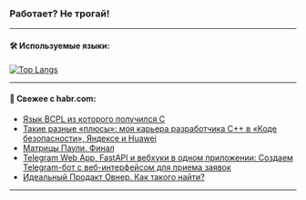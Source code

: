 ### Работает? Не трогай!

---
<!--
#### 🛠️ Technical stack:

![Java](https://img.shields.io/badge/Java-informational?logo=Oracle&style=flat&logoColor=white&color=FF4500)
![Kotlin](https://img.shields.io/badge/Kotlin-informational?logo=Kotlin&style=flat&logoColor=white&color=774D97)
![TS](https://img.shields.io/badge/TypeScript-informational?logo=typeScript&style=flat&logoColor=black&color=017acc)
![Python](https://img.shields.io/badge/Python-informational?logo=Python&style=flat&logoColor=black&color=ffdd54) <br>
![Spring](https://img.shields.io/badge/Spring-informational?logo=Spring&style=flat&logoColor=white&color=6DB33F) 
![SpringBoot](https://img.shields.io/badge/SpringBoot-informational?logo=SpringBoot&style=flat&logoColor=white&color=6DB33F)
![Nest](https://img.shields.io/badge/NestJS-informational?logo=NestJS&style=flat&logoColor=white&color=E0234E) 
![NodeJS](https://img.shields.io/badge/NodeJS-informational?logo=node.js&style=flat&logoColor=white&color=70A760)<br>
![PostgreSQL](https://img.shields.io/badge/PostgreSQL-informational?logo=PostgreSQL&style=flat&logoColor=white&color=DAA520)
![MongoDB](https://img.shields.io/badge/MongoDB-informational?logo=MongoDB&style=flat&logoColor=white&color=870000)
![Apache](https://img.shields.io/badge/Apache-informational?logo=apache&style=flat&logoColor=white&color=f74e28)

___ 
-->

#### 🛠️ Используемые языки:

[![Top Langs](https://github-readme-stats-u2qms2cxw-advtsettinggmailcoms-projects.vercel.app/api/top-langs/?username=zloylis&langs_count=10&hide_title=true&title_color=e6edf3&size_weight=0.5&count_weight=0.5&layout=compact&hide_progress=true&hide_border=true&theme=dracula)](https://github.com/zloylis)

<!---


####  :octocat:&nbsp;&nbsp; Статистика:

![GitHub stats](https://github-readme-stats-u2qms2cxw-advtsettinggmailcoms-projects.vercel.app/api?username=zloylis&show_icons=true&hide_border=true&theme=dracula&title_color=e6edf3&include_all_commits=true&count_private=true&hide_rank=false&hide_title=true&rank_icon=github)
-->
---

#### 💬 Свежее с habr.com:

<!-- BLOG-POST-LIST:START -->
- [Язык BCPL из которого получился C](https://habr.com/ru/articles/848870/?utm_source=habrahabr&utm_medium=rss&utm_campaign=848870)
- [Такие разные «плюсы»: моя карьера разработчика C++ в «Коде безопасности», Яндексе и Huawei](https://habr.com/ru/companies/yandex_praktikum/articles/846186/?utm_source=habrahabr&utm_medium=rss&utm_campaign=846186)
- [Матрицы Паули. Финал](https://habr.com/ru/articles/848470/?utm_source=habrahabr&utm_medium=rss&utm_campaign=848470)
- [Telegram Web App, FastAPI и вебхуки в одном приложении: Создаем Telegram-бот с веб-интерфейсом для приема заявок](https://habr.com/ru/companies/amvera/articles/848644/?utm_source=habrahabr&utm_medium=rss&utm_campaign=848644)
- [Идеальный Продакт Овнер. Как такого найти?](https://habr.com/ru/articles/848904/?utm_source=habrahabr&utm_medium=rss&utm_campaign=848904)
<!-- BLOG-POST-LIST:END -->

---
